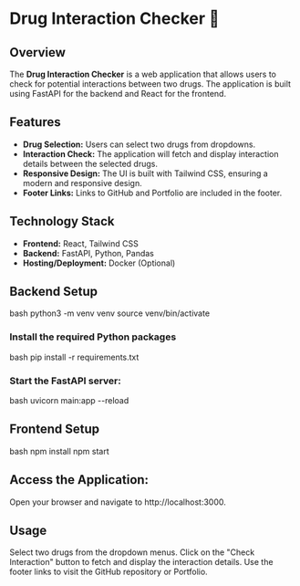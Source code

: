 # Drug Interaction Checker 💊

## Overview

The **Drug Interaction Checker** is a web application that allows users to check for potential interactions between two drugs. The application is built using FastAPI for the backend and React for the frontend.

## Features

- **Drug Selection:** Users can select two drugs from dropdowns.
- **Interaction Check:** The application will fetch and display interaction details between the selected drugs.
- **Responsive Design:** The UI is built with Tailwind CSS, ensuring a modern and responsive design.
- **Footer Links:** Links to GitHub and Portfolio are included in the footer.

## Technology Stack

- **Frontend:** React, Tailwind CSS
- **Backend:** FastAPI, Python, Pandas
- **Hosting/Deployment:** Docker (Optional)

## Backend Setup

bash
	python3 -m venv venv
	source venv/bin/activate

### Install the required Python packages
bash
	pip install -r requirements.txt

### Start the FastAPI server:
bash
	uvicorn main:app --reload

## Frontend Setup

bash
	npm install
	npm start

## Access the Application:
Open your browser and navigate to http://localhost:3000.

## Usage
Select two drugs from the dropdown menus.
Click on the "Check Interaction" button to fetch and display the interaction details.
Use the footer links to visit the GitHub repository or Portfolio.
